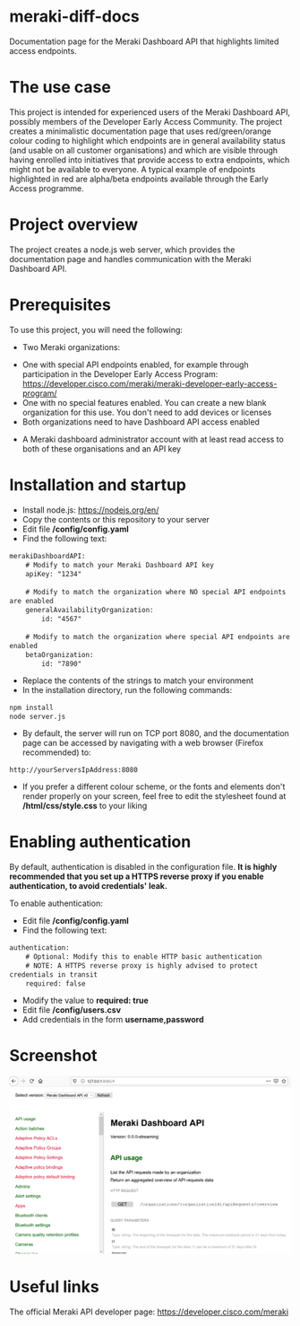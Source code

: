 # meraki-diff-docs
Documentation page for the Meraki Dashboard API that highlights limited access endpoints.

# The use case
This project is intended for experienced users of the Meraki Dashboard API, possibly members of the Developer Early Access Community. The project creates a minimalistic documentation page that uses red/green/orange colour coding to highlight which endpoints are in general availability status (and usable on all customer organisations) and which are visible through having enrolled into initiatives that provide access to extra endpoints, which might not be available to everyone. A typical example of endpoints highlighted in red are alpha/beta endpoints available through the Early Access programme.

# Project overview
The project creates a node.js web server, which provides the documentation page and handles communication with the Meraki Dashboard API.

# Prerequisites
To use this project, you will need the following:
* Two Meraki organizations:
- One with special API endpoints enabled, for example through participation in the Developer Early Access Program: https://developer.cisco.com/meraki/meraki-developer-early-access-program/
- One with no special features enabled. You can create a new blank organization for this use. You don't need to add devices or licenses
- Both organizations need to have Dashboard API access enabled 
* A Meraki dashboard administrator account with at least read access to both of these organisations and an API key

# Installation and startup
* Install node.js: https://nodejs.org/en/
* Copy the contents or this repository to your server
* Edit file **/config/config.yaml**
* Find the following text:
```
merakiDashboardAPI:
    # Modify to match your Meraki Dashboard API key
    apiKey: "1234"
    
    # Modify to match the organization where NO special API endpoints are enabled
    generalAvailabilityOrganization: 
        id: "4567"
        
    # Modify to match the organization where special API endpoints are enabled
    betaOrganization:
        id: "7890"
```
* Replace the contents of the strings to match your environment
* In the installation directory, run the following commands:
```
npm install
node server.js
```
* By default, the server will run on TCP port 8080, and the documentation page can be accessed by navigating with a web browser (Firefox recommended) to:
```
http://yourServersIpAddress:8080
```
* If you prefer a different colour scheme, or the fonts and elements don't render properly on your screen, feel free to edit the stylesheet found at **/html/css/style.css** to your liking

# Enabling authentication
By default, authentication is disabled in the configuration file. **It is highly recommended that you set up a HTTPS reverse proxy if you enable authentication, to avoid credentials' leak.**

To enable authentication:
* Edit file **/config/config.yaml**
* Find the following text:
```
authentication:
    # Optional: Modify this to enable HTTP basic authentication
    # NOTE: A HTTPS reverse proxy is highly advised to protect credentials in transit
    required: false
```
* Modify the value to **required: true**
* Edit file **/config/users.csv**
* Add credentials in the form **username,password**

# Screenshot
![alt screenshot](diff-docs-screenshot.png)

# Useful links
The official Meraki API developer page: https://developer.cisco.com/meraki
